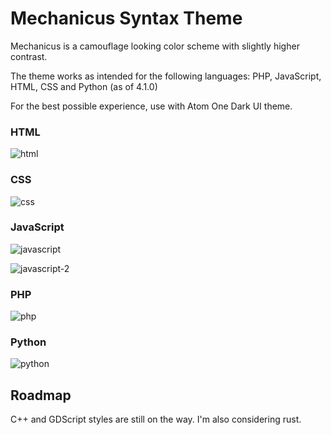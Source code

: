 # Mechanicus Syntax Theme

Mechanicus is a camouflage looking color scheme with slightly higher contrast.

The theme works as intended for the following languages: PHP, JavaScript, HTML, CSS and Python (as of 4.1.0)

For the best possible experience, use with Atom One Dark UI theme.

### HTML

![html](https://user-images.githubusercontent.com/8884770/143681444-eee6d8fa-9aba-4836-9de3-7a1a4dac9e94.png)

### CSS

![css](https://user-images.githubusercontent.com/8884770/143681457-532fdb84-0643-4a11-b7d0-adc43a099abc.png)

### JavaScript

![javascript](https://user-images.githubusercontent.com/8884770/143681470-e042192d-4a4c-4ccf-b021-08fc64b02003.png)

![javascript-2](https://user-images.githubusercontent.com/8884770/143681493-e7a94c31-d8fd-4439-92ba-3f829edece21.png)

### PHP

![php](https://user-images.githubusercontent.com/8884770/143681515-79741869-a18c-453f-bacd-19a004704bd2.png)

### Python

![python](https://user-images.githubusercontent.com/8884770/143681535-a0356d05-278f-44c4-9978-a319c744ab4b.png)

## Roadmap

C++ and GDScript styles are still on the way. I'm also considering rust.
